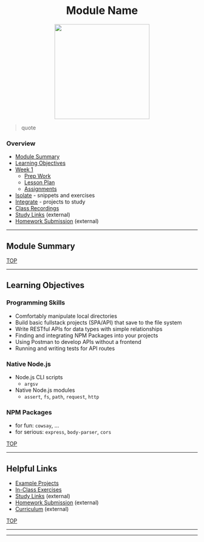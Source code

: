 <h1 id='top' align="center">Module Name</h1>

<div align="center">
  <a href="https://hackyourfuture.be" target="_blank">
    <img src="https://user-images.githubusercontent.com/18554853/63941625-4c7c3d00-ca6c-11e9-9a76-8d5e3632fe70.jpg" width="250" height="250"/>
  </a>
</div>

>  quote

### Overview

* [Module Summary](#module-summary)
* [Learning Objectives](#learning-objectives)
* [Week 1](./week-1)
  * [Prep Work](./week-1#prep-work)
  * [Lesson Plan](./week-1#lesson-plan)
  * [Assignments](./week-1#assignments)
* [Isolate](./isolate) - snippets and exercises
* [Integrate](./integrate) - projects to study
* [Class Recordings](./class-recordings.md)
* [Study Links](https://study.hackyourfuture.be) (external)
* [Homework Submission](https://github.com/hackyourfuturebelgium/homework-submission) (external)

---

## Module Summary

[TOP](#overview)

---

## Learning Objectives

### Programming Skills

* Comfortably manipulate local directories
* Build basic fullstack projects (SPA/API) that save to the file system
* Write RESTful APIs for data types with simple relationships
* Finding and integrating NPM Packages into your projects
* Using Postman to develop APIs without a frontend
* Running and writing tests for API routes

### Native Node.js

* Node.js CLI scripts
  * `argsv`
* Native Node.js modules
  * `assert`, `fs`, `path`, `request`, `http`

### NPM Packages

* for fun: `cowsay`, ...
* for serious: `express`, `body-parser`, `cors`

[TOP](#overview)

---

## Helpful Links

* [Example Projects](./example-projects)
* [In-Class Exercises](./javascripting)
* [Study Links](https://study.hackyourfuture.be) (external)
* [Homework Submission](https://github.com/hackyourfuturebelgium/homework-submission) (external)
* [Curriculum](https://curriculum.hackyourfuture.be/) (external)

[TOP](#overview)

---
---

